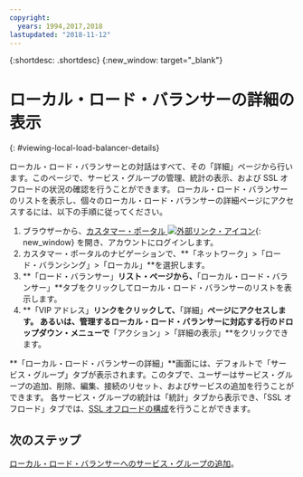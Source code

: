 ```yaml
---
copyright:
  years: 1994,2017,2018
lastupdated: "2018-11-12"
---
```


{:shortdesc: .shortdesc}
{:new_window: target="_blank"}

# ローカル・ロード・バランサーの詳細の表示
{: #viewing-local-load-balancer-details}

ローカル・ロード・バランサーとの対話はすべて、その「詳細」ページから行います。このページで、サービス・グループの管理、統計の表示、および SSL オフロードの状況の確認を行うことができます。 ローカル・ロード・バランサーのリストを表示し、個々のローカル・ロード・バランサーの詳細ページにアクセスするには、以下の手順に従ってください。

1. ブラウザーから、[カスタマー・ポータル ![外部リンク・アイコン](../../icons/launch-glyph.svg "外部リンク・アイコン")](https://control.softlayer.com/){: new_window} を開き、アカウントにログインします。
2. カスタマー・ポータルのナビゲーションで、**「ネットワーク」>「ロード・バランシング」>「ローカル」**を選択します。
3. **「ロード・バランサー」**リスト・ページから、**「ローカル・ロード・バランサー」**タブをクリックしてローカル・ロード・バランサーのリストを表示します。
4. **「VIP アドレス」**リンクをクリックして、**「詳細」**ページにアクセスします。 あるいは、管理するローカル・ロード・バランサーに対応する行のドロップダウン・メニューで**「アクション」>「詳細の表示」**をクリックできます。

**「ローカル・ロード・バランサーの詳細」**画面には、デフォルトで「サービス・グループ」タブが表示されます。このタブで、ユーザーはサービス・グループの追加、削除、編集、接続のリセット、およびサービスの追加を行うことができます。 各サービス・グループの統計は「統計」タブから表示でき、「SSL オフロード」タブでは、[SSL オフロードの構成](/docs/infrastructure/local-load-balancer?topic=local-load-balancer-configuring-ssl-offloading-on-a-load-balancer)を行うことができます。

## 次のステップ

[ローカル・ロード・バランサーへのサービス・グループの追加](/docs/infrastructure/local-load-balancer?topic=local-load-balancer-adding-a-service-group-to-a-load-balancer)。 
